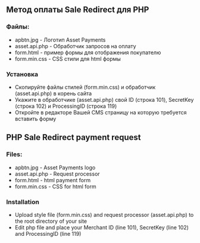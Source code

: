 ## Метод оплаты Sale Redirect для PHP
### Файлы:

* apbtn.jpg - Логотип Asset Payments
* asset.api.php - Обработчик запросов на оплату
* form.html - пример формы для отображения покупателю
* form.min.css - CSS стили для html формы

### Установка
* Скопируйте файлы стилей (form.min.css) и обработчик (asset.api.php) в корень сайта
* Укажите в обработчике (asset.api.php) свой ID (строка 101), SecretKey (строка 102) и ProcessingID (строка 119)
* Откройте в редакторе Вашей CMS страницу на которую требуется вставить форму
 
 ## PHP Sale Redirect payment request
### Files:

* apbtn.jpg - Asset Payments logo
* asset.api.php - Request processor
* form.html - html payment form
* form.min.css - CSS for html form

### Installation
* Upload style file (form.min.css) and request processor (asset.api.php) to the root directory of your site
* Edit php file and place your Merchant ID (line 101), SecretKey (line 102) and ProcessingID (line 119)
